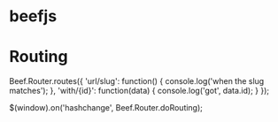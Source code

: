 # beefjs


# Routing
Beef.Router.routes({
    'url/slug': function() {
        console.log('when the slug matches');
    },
    'with/{id}': function(data) {
      console.log('got', data.id);
    }
});

$(window).on('hashchange', Beef.Router.doRouting);
